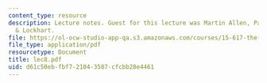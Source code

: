 ```yaml
---
content_type: resource
description: Lecture notes. Guest for this lecture was Martin Allen, Partner, Kirkpatrick
  & Lockhart.
file: https://ol-ocw-studio-app-qa.s3.amazonaws.com/courses/15-617-the-law-of-corporate-finance-and-financial-markets-spring-2004/d61c50ebfbf721043587cfcbb28e4461_lec8.pdf
file_type: application/pdf
resourcetype: Document
title: lec8.pdf
uid: d61c50eb-fbf7-2104-3587-cfcbb28e4461
---
```

